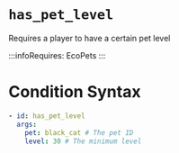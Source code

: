 # `has_pet_level`

Requires a player to have a certain pet level

:::infoRequires:
EcoPets
:::

# Condition Syntax
```yaml
- id: has_pet_level
  args:
    pet: black_cat # The pet ID
    level: 30 # The minimum level
```
